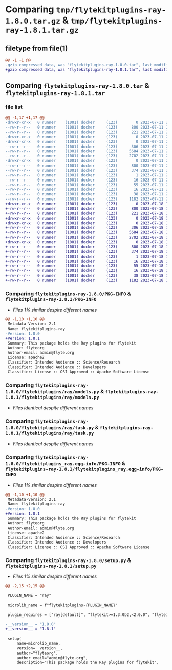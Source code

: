 # Comparing `tmp/flytekitplugins-ray-1.8.0.tar.gz` & `tmp/flytekitplugins-ray-1.8.1.tar.gz`

## filetype from file(1)

```diff
@@ -1 +1 @@
-gzip compressed data, was "flytekitplugins-ray-1.8.0.tar", last modified: Tue Jul 11 22:07:24 2023, max compression
+gzip compressed data, was "flytekitplugins-ray-1.8.1.tar", last modified: Tue Jul 18 18:01:42 2023, max compression
```

## Comparing `flytekitplugins-ray-1.8.0.tar` & `flytekitplugins-ray-1.8.1.tar`

### file list

```diff
@@ -1,17 +1,17 @@
-drwxr-xr-x   0 runner    (1001) docker     (123)        0 2023-07-11 22:07:24.963756 flytekitplugins-ray-1.8.0/
--rw-r--r--   0 runner    (1001) docker     (123)      800 2023-07-11 22:07:24.963756 flytekitplugins-ray-1.8.0/PKG-INFO
--rw-r--r--   0 runner    (1001) docker     (123)      221 2023-07-11 22:06:52.000000 flytekitplugins-ray-1.8.0/README.md
-drwxr-xr-x   0 runner    (1001) docker     (123)        0 2023-07-11 22:07:24.959756 flytekitplugins-ray-1.8.0/flytekitplugins/
-drwxr-xr-x   0 runner    (1001) docker     (123)        0 2023-07-11 22:07:24.959756 flytekitplugins-ray-1.8.0/flytekitplugins/ray/
--rw-r--r--   0 runner    (1001) docker     (123)      306 2023-07-11 22:06:52.000000 flytekitplugins-ray-1.8.0/flytekitplugins/ray/__init__.py
--rw-r--r--   0 runner    (1001) docker     (123)     5684 2023-07-11 22:06:52.000000 flytekitplugins-ray-1.8.0/flytekitplugins/ray/models.py
--rw-r--r--   0 runner    (1001) docker     (123)     2702 2023-07-11 22:06:52.000000 flytekitplugins-ray-1.8.0/flytekitplugins/ray/task.py
-drwxr-xr-x   0 runner    (1001) docker     (123)        0 2023-07-11 22:07:24.963756 flytekitplugins-ray-1.8.0/flytekitplugins_ray.egg-info/
--rw-r--r--   0 runner    (1001) docker     (123)      800 2023-07-11 22:07:24.000000 flytekitplugins-ray-1.8.0/flytekitplugins_ray.egg-info/PKG-INFO
--rw-r--r--   0 runner    (1001) docker     (123)      374 2023-07-11 22:07:24.000000 flytekitplugins-ray-1.8.0/flytekitplugins_ray.egg-info/SOURCES.txt
--rw-r--r--   0 runner    (1001) docker     (123)        1 2023-07-11 22:07:24.000000 flytekitplugins-ray-1.8.0/flytekitplugins_ray.egg-info/dependency_links.txt
--rw-r--r--   0 runner    (1001) docker     (123)       16 2023-07-11 22:07:24.000000 flytekitplugins-ray-1.8.0/flytekitplugins_ray.egg-info/namespace_packages.txt
--rw-r--r--   0 runner    (1001) docker     (123)       55 2023-07-11 22:07:24.000000 flytekitplugins-ray-1.8.0/flytekitplugins_ray.egg-info/requires.txt
--rw-r--r--   0 runner    (1001) docker     (123)       16 2023-07-11 22:07:24.000000 flytekitplugins-ray-1.8.0/flytekitplugins_ray.egg-info/top_level.txt
--rw-r--r--   0 runner    (1001) docker     (123)       38 2023-07-11 22:07:24.963756 flytekitplugins-ray-1.8.0/setup.cfg
--rw-r--r--   0 runner    (1001) docker     (123)     1182 2023-07-11 22:07:11.000000 flytekitplugins-ray-1.8.0/setup.py
+drwxr-xr-x   0 runner    (1001) docker     (123)        0 2023-07-18 18:01:42.919022 flytekitplugins-ray-1.8.1/
+-rw-r--r--   0 runner    (1001) docker     (123)      800 2023-07-18 18:01:42.915022 flytekitplugins-ray-1.8.1/PKG-INFO
+-rw-r--r--   0 runner    (1001) docker     (123)      221 2023-07-18 18:01:17.000000 flytekitplugins-ray-1.8.1/README.md
+drwxr-xr-x   0 runner    (1001) docker     (123)        0 2023-07-18 18:01:42.915022 flytekitplugins-ray-1.8.1/flytekitplugins/
+drwxr-xr-x   0 runner    (1001) docker     (123)        0 2023-07-18 18:01:42.915022 flytekitplugins-ray-1.8.1/flytekitplugins/ray/
+-rw-r--r--   0 runner    (1001) docker     (123)      306 2023-07-18 18:01:17.000000 flytekitplugins-ray-1.8.1/flytekitplugins/ray/__init__.py
+-rw-r--r--   0 runner    (1001) docker     (123)     5684 2023-07-18 18:01:17.000000 flytekitplugins-ray-1.8.1/flytekitplugins/ray/models.py
+-rw-r--r--   0 runner    (1001) docker     (123)     2702 2023-07-18 18:01:17.000000 flytekitplugins-ray-1.8.1/flytekitplugins/ray/task.py
+drwxr-xr-x   0 runner    (1001) docker     (123)        0 2023-07-18 18:01:42.915022 flytekitplugins-ray-1.8.1/flytekitplugins_ray.egg-info/
+-rw-r--r--   0 runner    (1001) docker     (123)      800 2023-07-18 18:01:42.000000 flytekitplugins-ray-1.8.1/flytekitplugins_ray.egg-info/PKG-INFO
+-rw-r--r--   0 runner    (1001) docker     (123)      374 2023-07-18 18:01:42.000000 flytekitplugins-ray-1.8.1/flytekitplugins_ray.egg-info/SOURCES.txt
+-rw-r--r--   0 runner    (1001) docker     (123)        1 2023-07-18 18:01:42.000000 flytekitplugins-ray-1.8.1/flytekitplugins_ray.egg-info/dependency_links.txt
+-rw-r--r--   0 runner    (1001) docker     (123)       16 2023-07-18 18:01:42.000000 flytekitplugins-ray-1.8.1/flytekitplugins_ray.egg-info/namespace_packages.txt
+-rw-r--r--   0 runner    (1001) docker     (123)       55 2023-07-18 18:01:42.000000 flytekitplugins-ray-1.8.1/flytekitplugins_ray.egg-info/requires.txt
+-rw-r--r--   0 runner    (1001) docker     (123)       16 2023-07-18 18:01:42.000000 flytekitplugins-ray-1.8.1/flytekitplugins_ray.egg-info/top_level.txt
+-rw-r--r--   0 runner    (1001) docker     (123)       38 2023-07-18 18:01:42.919022 flytekitplugins-ray-1.8.1/setup.cfg
+-rw-r--r--   0 runner    (1001) docker     (123)     1182 2023-07-18 18:01:33.000000 flytekitplugins-ray-1.8.1/setup.py
```

### Comparing `flytekitplugins-ray-1.8.0/PKG-INFO` & `flytekitplugins-ray-1.8.1/PKG-INFO`

 * *Files 1% similar despite different names*

```diff
@@ -1,10 +1,10 @@
 Metadata-Version: 2.1
 Name: flytekitplugins-ray
-Version: 1.8.0
+Version: 1.8.1
 Summary: This package holds the Ray plugins for flytekit
 Author: flyteorg
 Author-email: admin@flyte.org
 License: apache2
 Classifier: Intended Audience :: Science/Research
 Classifier: Intended Audience :: Developers
 Classifier: License :: OSI Approved :: Apache Software License
```

### Comparing `flytekitplugins-ray-1.8.0/flytekitplugins/ray/models.py` & `flytekitplugins-ray-1.8.1/flytekitplugins/ray/models.py`

 * *Files identical despite different names*

### Comparing `flytekitplugins-ray-1.8.0/flytekitplugins/ray/task.py` & `flytekitplugins-ray-1.8.1/flytekitplugins/ray/task.py`

 * *Files identical despite different names*

### Comparing `flytekitplugins-ray-1.8.0/flytekitplugins_ray.egg-info/PKG-INFO` & `flytekitplugins-ray-1.8.1/flytekitplugins_ray.egg-info/PKG-INFO`

 * *Files 1% similar despite different names*

```diff
@@ -1,10 +1,10 @@
 Metadata-Version: 2.1
 Name: flytekitplugins-ray
-Version: 1.8.0
+Version: 1.8.1
 Summary: This package holds the Ray plugins for flytekit
 Author: flyteorg
 Author-email: admin@flyte.org
 License: apache2
 Classifier: Intended Audience :: Science/Research
 Classifier: Intended Audience :: Developers
 Classifier: License :: OSI Approved :: Apache Software License
```

### Comparing `flytekitplugins-ray-1.8.0/setup.py` & `flytekitplugins-ray-1.8.1/setup.py`

 * *Files 1% similar despite different names*

```diff
@@ -2,15 +2,15 @@
 
 PLUGIN_NAME = "ray"
 
 microlib_name = f"flytekitplugins-{PLUGIN_NAME}"
 
 plugin_requires = ["ray[default]", "flytekit>=1.3.0b2,<2.0.0", "flyteidl>=1.1.10"]
 
-__version__ = "1.8.0"
+__version__ = "1.8.1"
 
 setup(
     name=microlib_name,
     version=__version__,
     author="flyteorg",
     author_email="admin@flyte.org",
     description="This package holds the Ray plugins for flytekit",
```

